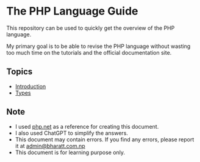 # The PHP Language Guide

This repository can be used to quickly get the overview of the PHP language.

My primary goal is to be able to revise the PHP language without wasting too much time on the tutorials and the official documentation site.

## Topics

- [Introduction](./introduction)
- [Types](./types/)

## Note

- I used [php.net](https://php.net) as a reference for creating this document.
- I also used ChatGPT to simplify the answers.
- This document may contain errors. If you find any errors, please report it at admin@bharatt.com.np
- This document is for learning purpose only.
